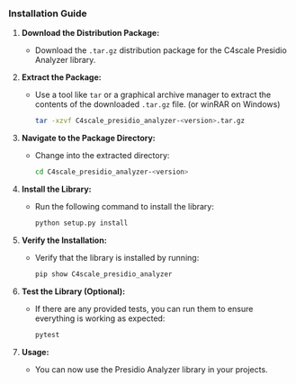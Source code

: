 ### Installation Guide

1. **Download the Distribution Package:**
   - Download the `.tar.gz` distribution package for the C4scale Presidio Analyzer library.

2. **Extract the Package:**
   - Use a tool like `tar` or a graphical archive manager to extract the contents of the downloaded `.tar.gz` file. (or winRAR on Windows)

     ```bash
     tar -xzvf C4scale_presidio_analyzer-<version>.tar.gz
     ```

3. **Navigate to the Package Directory:**
   - Change into the extracted directory:

     ```bash
     cd C4scale_presidio_analyzer-<version>
     ```

4. **Install the Library:**
   - Run the following command to install the library:

     ```bash
     python setup.py install
     ```

5. **Verify the Installation:**
   - Verify that the library is installed by running:

     ```bash
     pip show C4scale_presidio_analyzer
     ```

6. **Test the Library (Optional):**
   - If there are any provided tests, you can run them to ensure everything is working as expected:

     ```bash
     pytest
     ```

7. **Usage:**
   - You can now use the Presidio Analyzer library in your projects.


